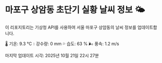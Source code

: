 
# 마포구 상암동 초단기 실황 날씨 정보 🌤️

이 리포지토리는 기상청 API를 사용하여 서울 마포구 상암동의 날씨 정보를 업데이트합니다. 

🌡️ 기온: 9.3 ℃
💧 강수량: 0 mm
💦 습도: 63 %
🌬️ 풍속: 1.2 m/s

마지막 업데이트 시각: 2025년 10월 21일 22시 27분    
